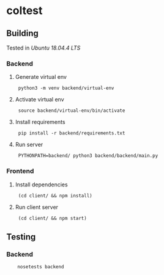 # coltest

## Building

Tested in *Ubuntu 18.04.4 LTS*

### Backend

1. Generate virtual env

        python3 -m venv backend/virtual-env

2. Activate virtual env

        source backend/virtual-env/bin/activate

3. Install requirements

        pip install -r backend/requirements.txt

4. Run server

        PYTHONPATH=backend/ python3 backend/backend/main.py

### Frontend

1. Install dependencies

        (cd client/ && npm install)

2. Run client server

        (cd client/ && npm start)

## Testing

### Backend

        nosetests backend